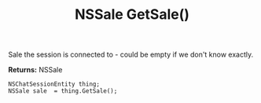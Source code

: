 ﻿---
uid: crmscript_ref_NSChatSessionEntity_GetSale
title: NSSale GetSale()
intellisense: NSChatSessionEntity.GetSale
keywords: NSChatSessionEntity, GetSale
so.topic: reference
---

Sale the session is connected to - could be empty if we don't know exactly.

**Returns:** NSSale


```crmscript
NSChatSessionEntity thing;
NSSale sale  = thing.GetSale();
```



